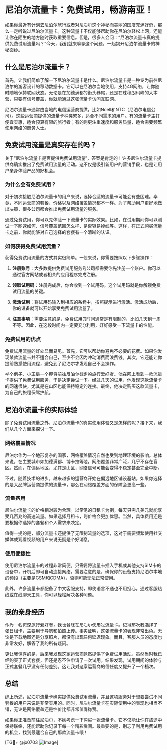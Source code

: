 # 尼泊尔流量卡：免费试用，畅游南亚！

如果你最近有计划去尼泊尔旅行或者对尼泊尔这个神秘而美丽的国度充满好奇，那么一定听说过尼泊尔流量卡。这种流量卡不仅能够帮助你在尼泊尔轻松上网，还能让你在陌生的地方随时获取重要信息。但是，很多人会问：“尼泊尔流量卡真的提供免费试用流量吗？”今天，我们就来聊聊这个问题，一起揭开尼泊尔流量卡的神秘面纱。

## 什么是尼泊尔流量卡？

首先，让我们简单了解一下尼泊尔流量卡是什么。尼泊尔流量卡是一种专为前往尼泊尔的游客设计的移动数据卡。它可以在尼泊尔当地使用，支持4G网络，让你随时随地保持联网状态。无论是在加德满都的街头巷尾，还是在珠穆朗玛峰的大本营，只要有信号覆盖，你就能通过这张流量卡访问互联网。

尼泊尔流量卡通常由当地的电信运营商提供，比如Ncell和NTC（尼泊尔电信公司）。这些运营商提供的流量卡种类繁多，适合不同需求的用户。有的流量卡主打便宜实惠，适合预算有限的旅行者；有的则更注重速度和服务质量，适合需要频繁使用网络的商务人士。

## 免费试用流量是真实存在的吗？

关于“尼泊尔流量卡是否提供免费试用流量”，答案是肯定的！许多尼泊尔流量卡提供商确实推出了免费试用流量的活动。这不仅是吸引新用户的营销手段，也是让用户亲身体验产品的好机会。

### 为什么会有免费试用？

对于初次接触尼泊尔流量卡的用户来说，选择合适的流量卡可能会有些困难。毕竟，不同运营商的套餐、价格以及网络覆盖情况都不一样。为了帮助用户更好地做出决策，很多公司都会推出免费试用流量的服务。

通过免费试用，你可以先体验一下流量卡的实际效果。比如，在试用期间你可以测试一下网速如何、信号覆盖范围怎么样、是否容易掉线等。这样，在正式购买流量卡之前，你就能够对自己选择的套餐有一个清晰的认识。

### 如何获得免费试用流量？

获得免费试用流量的方式其实很简单。一般来说，你需要按照以下步骤操作：

1. **注册账号**：大多数提供免费试用服务的公司都需要你先注册一个账户。你可以通过官方网站或者相关的应用程序完成注册。
   
2. **领取试用码**：注册完成后，你会收到一个试用码。这个试用码就是你解锁免费试用流量的关键。

3. **激活试用**：将试用码输入到相应的系统中，按照提示进行激活。激活成功后，你的设备就可以开始享受免费试用流量了。

4. **注意事项**：需要注意的是，免费试用的时间通常是有限制的，比如几天到一周不等。因此，在这段时间内一定要充分利用，好好感受一下流量卡的性能。

### 免费试用的优点

免费试用流量的好处显而易见。首先，它可以帮助你避免不必要的花费。如果你发现某款流量卡并不适合自己，至少不会因为冲动消费而浪费钱。其次，它还能让你提前熟悉使用流程，避免到了尼泊尔才发现自己不会操作。

举个例子，小王是一个即将前往尼泊尔徒步的旅行爱好者。他在网上看到一款流量卡提供了免费试用服务，于是决定尝试一下。经过几天的试用，他发现这款流量卡的网速很快，尤其是在山区也能保持稳定的连接。最终，他决定购买这款流量卡，为自己的旅程保驾护航。

## 尼泊尔流量卡的实际体验

除了免费试用流量之外，尼泊尔流量卡的真实使用体验又是怎样的呢？接下来，我们从几个方面来探讨一下。

### 网络覆盖情况

尼泊尔作为一个地形复杂的国家，网络覆盖情况自然也受到地理环境的影响。总体来说，在主要城市如加德满都、博卡拉等地，网络覆盖非常广泛，几乎不存在盲区。然而，在偏远地区，尤其是山区，网络信号可能会变得不稳定甚至完全中断。

不过，随着技术的进步，越来越多的运营商开始在偏远地区铺设基站。如果你选择的是大品牌运营商提供的流量卡，那么在网络覆盖方面的保障会更高一些。

### 流量费用

尼泊尔流量卡的价格相对较为合理。以常见的日租卡为例，每天只需几美元就能享受几百兆的高速流量。如果选择月租卡，则价格会更加优惠。当然，具体费用还是要根据你选择的套餐和个人需求来决定。

值得一提的是，部分流量卡还提供了无限制流量的选项，这对于需要频繁使用社交媒体或观看视频的用户来说无疑是个好消息。

### 使用便捷性

使用尼泊尔流量卡的过程非常简便。只需要将流量卡插入手机或其他支持SIM卡的设备中，开机后即可自动连接网络。需要注意的是，确保你的设备支持尼泊尔本地的频段（主要是GSM和CDMA），否则可能无法正常使用。

此外，许多流量卡都配备了中文客服支持，即使语言不通也不用担心。通过客服热线或在线聊天工具，你可以轻松解决各种问题。

## 我的亲身经历

作为一名资深旅行爱好者，我也曾经在尼泊尔使用过流量卡。记得那次我选择了一张日租卡，主要用于导航和拍照上传。事实证明，这张流量卡的表现非常出色。无论是下载地图还是分享照片，都没有出现任何延迟现象。而且，客服人员的态度也非常友好，解答了我的所有疑问。

更让我惊喜的是，后来我发现这家运营商竟然提供了免费试用活动。虽然当时我已经购买了正式套餐，但还是忍不住申请了一次试用。结果发现，试用期间的体验与正式套餐几乎没有任何差别。这让我对这家运营商的信任度又提升了一个档次。

## 总结

综上所述，尼泊尔流量卡确实提供免费试用流量，并且这项服务对于想要尝试不同套餐的用户来说是非常实用的。同时，尼泊尔流量卡在实际使用中的表现也相当不错，无论是网络覆盖还是性价比都非常值得称赞。

如果你正准备前往尼泊尔，不妨考虑一下购买一张流量卡。它不仅能让你在旅途中保持联络，还能帮助你记录下每一个精彩瞬间。最重要的是，别忘了利用免费试用的机会，找到最适合自己的那款流量卡哦！

[TG💪+ @jx0703 ![Image](https://github.com/user-attachments/assets/dbca1d08-cadb-493c-b0ec-ad6f7a83f270)]